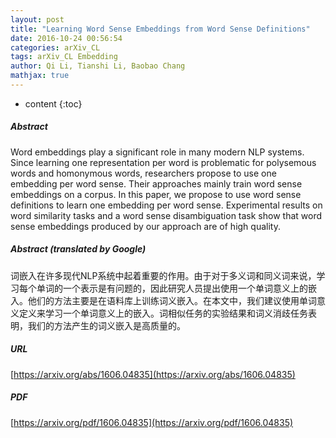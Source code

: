 ```yaml
---
layout: post
title: "Learning Word Sense Embeddings from Word Sense Definitions"
date: 2016-10-24 00:56:54
categories: arXiv_CL
tags: arXiv_CL Embedding
author: Qi Li, Tianshi Li, Baobao Chang
mathjax: true
---
```


* content
{:toc}

##### Abstract
Word embeddings play a significant role in many modern NLP systems. Since learning one representation per word is problematic for polysemous words and homonymous words, researchers propose to use one embedding per word sense. Their approaches mainly train word sense embeddings on a corpus. In this paper, we propose to use word sense definitions to learn one embedding per word sense. Experimental results on word similarity tasks and a word sense disambiguation task show that word sense embeddings produced by our approach are of high quality.

##### Abstract (translated by Google)
词嵌入在许多现代NLP系统中起着重要的作用。由于对于多义词和同义词来说，学习每个单词的一个表示是有问题的，因此研究人员提出使用一个单词意义上的嵌入。他们的方法主要是在语料库上训练词义嵌入。在本文中，我们建议使用单词意义定义来学习一个单词意义上的嵌入。词相似任务的实验结果和词义消歧任务表明，我们的方法产生的词义嵌入是高质量的。

##### URL
[https://arxiv.org/abs/1606.04835](https://arxiv.org/abs/1606.04835)

##### PDF
[https://arxiv.org/pdf/1606.04835](https://arxiv.org/pdf/1606.04835)

